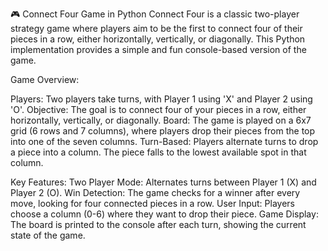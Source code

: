 🎮 Connect Four Game in Python
      Connect Four is a classic two-player strategy game where players aim to be the first to connect four of their pieces in a row, either horizontally, vertically, or diagonally. This Python implementation provides a simple and fun console-based version of the game.

Game Overview:
  
  Players: Two players take turns, with Player 1 using 'X' and Player 2 using 'O'.
  Objective: The goal is to connect four of your pieces in a row, either horizontally, vertically, or diagonally.
  Board: The game is played on a 6x7 grid (6 rows and 7 columns), where players drop their pieces from the top into one of the seven columns.
  Turn-Based: Players alternate turns to drop a piece into a column. The piece falls to the lowest available spot in that column.

Key Features:
  Two Player Mode: Alternates turns between Player 1 (X) and Player 2 (O).
  Win Detection: The game checks for a winner after every move, looking for four connected pieces in a row.
  User Input: Players choose a column (0-6) where they want to drop their piece.
  Game Display: The board is printed to the console after each turn, showing the current state of the game.
